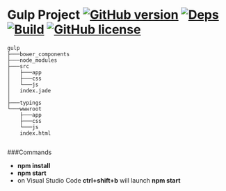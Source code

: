 
Gulp Project [![GitHub version](https://badge.fury.io/gh/actarian%2FGulp.svg)](https://badge.fury.io/gh/actarian%2FGulp) [![Deps](https://david-dm.org/actarian/Gulp.svg)](https://david-dm.org/actarian/Gulp)  [![Build](https://travis-ci.org/actarian/Gulp.svg)](https://travis-ci.org/actarian/Gulp) [![GitHub license](https://img.shields.io/badge/license-MIT-blue.svg)](https://raw.githubusercontent.com/actarian/Gulp/master/LICENSE.md)
============

```
gulp
├───bower_components
├───node_modules
├───src
│   ├───app
│   ├───css
│   └───js
│   index.jade
│
├───typings
└───wwwroot
    ├───app
    ├───css
    └───js
    index.html
    
```
    
###Commands

* **npm install**
* **npm start**
* on Visual Studio Code **ctrl+shift+b** will launch **npm start**

    
    
        
    
    
    
